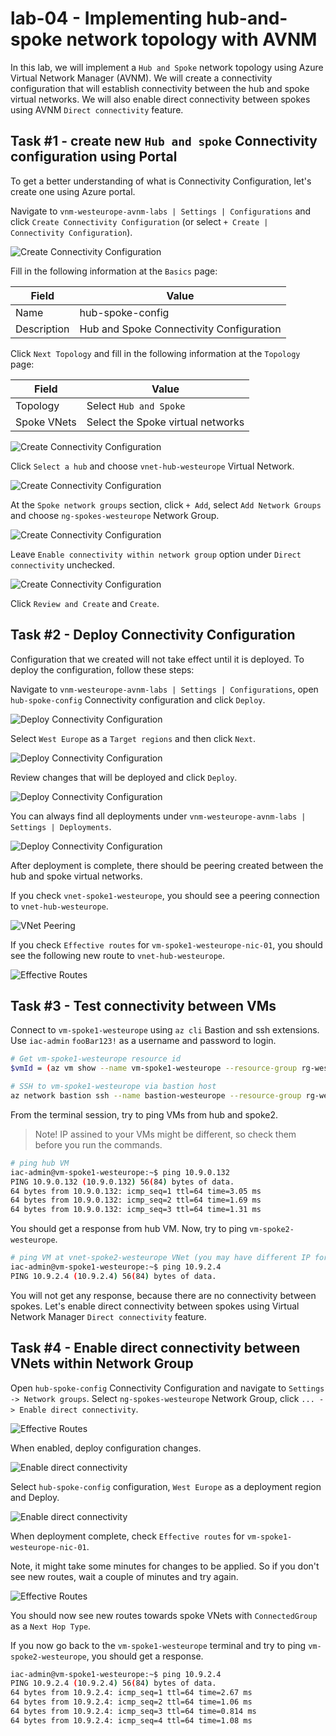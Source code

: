 # lab-04 - Implementing hub-and-spoke network topology with AVNM

In this lab, we will implement a `Hub and Spoke` network topology using Azure Virtual Network Manager (AVNM). We will create a connectivity configuration that will establish connectivity between the hub and spoke virtual networks. We will also enable direct connectivity between spokes using AVNM `Direct connectivity` feature.

## Task #1 - create new `Hub and spoke` Connectivity configuration using Portal

To get a better understanding of what is Connectivity Configuration, let's create one using Azure portal.

Navigate to `vnm-westeurope-avnm-labs | Settings | Configurations` and click `Create Connectivity Configuration` (or select `+ Create | Connectivity Configuration`).

![Create Connectivity Configuration](../../assets/images/lab-04/connectivity-configuration-1.png)

Fill in the following information at the `Basics` page:

| Field | Value |
|-------|-------|
| Name  | hub-spoke-config |
| Description  | Hub and Spoke Connectivity Configuration |

Click `Next Topology` and fill in the following information at the `Topology` page:

| Field | Value |
|-------|-------|
| Topology | Select `Hub and Spoke` |
| Spoke VNets | Select the Spoke virtual networks |

![Create Connectivity Configuration](../../assets/images/lab-04/connectivity-configuration-1.1.png)

Click `Select a hub` and choose `vnet-hub-westeurope` Virtual Network.

![Create Connectivity Configuration](../../assets/images/lab-04/connectivity-configuration-2.png)

At the `Spoke network groups` section, click `+ Add`, select `Add Network Groups` and choose `ng-spokes-westeurope` Network Group.

![Create Connectivity Configuration](../../assets/images/lab-04/connectivity-configuration-3.png)

Leave `Enable connectivity within network group` option under `Direct connectivity` unchecked.

![Create Connectivity Configuration](../../assets/images/lab-04/connectivity-configuration-4.png)

Click `Review and Create` and `Create`.


## Task #2 - Deploy Connectivity Configuration

Configuration that we created will not take effect until it is deployed. To deploy the configuration, follow these steps:

Navigate to `vnm-westeurope-avnm-labs | Settings | Configurations`, open `hub-spoke-config` Connectivity configuration and click `Deploy`.

![Deploy Connectivity Configuration](../../assets/images/lab-04/hub-spoke-deploy-1.png)

Select `West Europe` as a `Target regions` and then click `Next`.

![Deploy Connectivity Configuration](../../assets/images/lab-04/deploy-connectivity-configuration-1.png)

Review changes that will be deployed and click `Deploy`.

![Deploy Connectivity Configuration](../../assets/images/lab-04/deploy-connectivity-configuration-2.png)

You can always find all deployments under `vnm-westeurope-avnm-labs | Settings | Deployments`.

![Deploy Connectivity Configuration](../../assets/images/lab-04/deploy-connectivity-configuration-3.png)


After deployment is complete, there should be peering created between the hub and spoke virtual networks.

If you check `vnet-spoke1-westeurope`, you should see a peering connection to `vnet-hub-westeurope`.

![VNet Peering](../../assets/images/lab-04/peering-1.png)

If you check `Effective routes` for `vm-spoke1-westeurope-nic-01`, you should see the following new route to `vnet-hub-westeurope`.

![Effective Routes](../../assets/images/lab-04/direct-communication-0.png)


## Task #3 - Test connectivity between VMs

Connect to `vm-spoke1-westeurope` using `az cli` Bastion and ssh extensions. Use `iac-admin` `fooBar123!` as a username and password to login. 


```bash
# Get vm-spoke1-westeurope resource id
$vmId = (az vm show --name vm-spoke1-westeurope --resource-group rg-westeurope-avnm-labs --query id --output tsv)

# SSH to vm-spoke1-westeurope via bastion host
az network bastion ssh --name bastion-westeurope --resource-group rg-westeurope-avnm-labs --target-resource-id $vmId --auth-type password --username iac-admin
```

From the terminal session, try to ping VMs from hub and spoke2. 

> Note! IP assined to your VMs might be different, so check them before you run the commands.


```bash
# ping hub VM
iac-admin@vm-spoke1-westeurope:~$ ping 10.9.0.132
PING 10.9.0.132 (10.9.0.132) 56(84) bytes of data.
64 bytes from 10.9.0.132: icmp_seq=1 ttl=64 time=3.05 ms
64 bytes from 10.9.0.132: icmp_seq=2 ttl=64 time=1.69 ms
64 bytes from 10.9.0.132: icmp_seq=3 ttl=64 time=1.31 ms
```

You should get a response from hub VM. Now, try to ping `vm-spoke2-westeurope`.

```bash
# ping VM at vnet-spoke2-westeurope VNet (you may have different IP for your VM)
iac-admin@vm-spoke1-westeurope:~$ ping 10.9.2.4
PING 10.9.2.4 (10.9.2.4) 56(84) bytes of data.
```

You will not get any response, because there are no connectivity between spokes. Let's enable direct connectivity between spokes using Virtual Network Manager `Direct connectivity` feature.

## Task #4 - Enable direct connectivity between VNets within Network Group

Open `hub-spoke-config` Connectivity Configuration and navigate to `Settings -> Network groups`. Select `ng-spokes-westeurope` Network Group, click `... -> Enable direct connectivity`.

![Effective Routes](../../assets/images/lab-04/direct-communication-1.png)

When enabled, deploy configuration changes.

![Enable direct connectivity](../../assets/images/lab-04/deploy-1.png)

Select `hub-spoke-config` configuration, `West Europe` as a deployment region and Deploy.

![Enable direct connectivity](../../assets/images/lab-04/deploy-connectivity-configuration-1.png)

When deployment complete, check `Effective routes` for `vm-spoke1-westeurope-nic-01`.

Note, it might take some minutes for changes to be applied. So if you don't see new routes, wait a couple of minutes and try again.  

![Effective Routes](../../assets/images/lab-04/direct-communication-2.png)

You should now see new routes towards spoke VNets with `ConnectedGroup` as a `Next Hop Type`.

If you now go back to the `vm-spoke1-westeurope` terminal and try to ping `vm-spoke2-westeurope`, you should get a response.

```bash
iac-admin@vm-spoke1-westeurope:~$ ping 10.9.2.4
PING 10.9.2.4 (10.9.2.4) 56(84) bytes of data.
64 bytes from 10.9.2.4: icmp_seq=1 ttl=64 time=2.67 ms
64 bytes from 10.9.2.4: icmp_seq=2 ttl=64 time=1.06 ms
64 bytes from 10.9.2.4: icmp_seq=3 ttl=64 time=0.814 ms
64 bytes from 10.9.2.4: icmp_seq=4 ttl=64 time=1.08 ms
```
